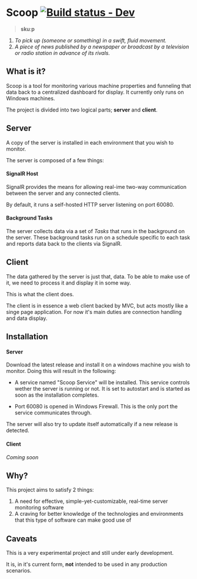 # Scoop [![Build status - Dev](https://ci.appveyor.com/api/projects/status/eb5ey1vp5ldaoybp/branch/dev?svg=true)](https://ci.appveyor.com/project/okebai/scoop/branch/dev)
> **skuːp**

1. _To pick up (someone or something) in a swift, fluid movement._
2. _A piece of news published by a newspaper or broadcast by a television or radio station in advance of its rivals._

## What is it?
Scoop is a tool for monitoring various machine properties and funneling that data back to a centralized dashboard for display. It currently only runs on Windows machines.

The project is divided into two logical parts; **server** and **client**.

## Server
A copy of the server is installed in each environment that you wish to monitor. 

The server is composed of a few things:
#### SignalR Host
SignalR provides the means for allowing real-ime two-way communication between the server and any connected clients.

By default, it runs a self-hosted HTTP server listening on port 60080.

#### Background Tasks
The server collects data via a set of _Tasks_ that runs in the background on the server.
These background tasks run on a schedule specific to each task and reports data back to the clients via SignalR.

## Client
The data gathered by the server is just that, data. To be able to make use of it, we need to process it and display it in some way.

This is what the client does.

The client is in essence a web client backed by MVC, but acts mostly like a singe page application.
For now it's main duties are connection handling and data display.

## Installation

#### Server
Download the latest release and install it on a windows machine you wish to monitor.
Doing this will result in the following:

- A service named "Scoop Service" will be installed. This service controls wether the server is running or not. It is set to autostart and is started as soon as the installation completes.

- Port 60080 is opened in Windows Firewall. This is the only port the service communicates through.

The server will also try to update itself automatically if a new release is detected.

#### Client
_Coming soon_

## Why?
This project aims to satisfy 2 things:

1. A need for effective, simple-yet-customizable, real-time server monitoring software
2. A craving for better knowledge of the technologies and environments that this type of software can make good use of

## Caveats
This is a very experimental project and still under early development.

It is, in it's current form, **not** intended to be used in any production scenarios.